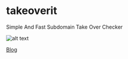 # takeoverit
Simple And Fast Subdomain Take Over Checker 

![alt text](https://wazehell.io/wp-content/uploads/2019/02/export.png)

[Blog](https://www.wazehell.io)
